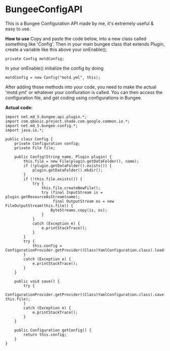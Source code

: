 # BungeeConfigAPI

This is a Bungee Configuration API made by me, it's extremely useful & easy to use.


**How to use**
Copy and paste the code below, into a new class called something like 'Config'. Then in your main bungee class that extends Plugin, create a variable like this above your onEnable();
```
private Config motdConfig;
```
In your onEnable() initialize the config by doing
```
motdConfig = new Config("motd.yml", this);
```
After adding those methods into your code, you need to make the actual 'motd.yml' or whatever your confiuration is called. You can then access the configuration file, and get coding using configurations in Bungee.

**Actual code:**
```
import net.md_5.bungee.api.plugin.*;
import com.qbasic.project.shade.com.google.common.io.*;
import net.md_5.bungee.config.*;
import java.io.*;

public class Config {
    private Configuration config;
    private File file;
    
    public Config(String name, Plugin plugin) {
        this.file = new File(plugin.getDataFolder(), name);
        if (!plugin.getDataFolder().exists()) {
            plugin.getDataFolder().mkdir();
        }
        if (!this.file.exists()) {
            try {
                this.file.createNewFile();
                try (final InputStream is = plugin.getResourceAsStream(name);
                     final OutputStream os = new FileOutputStream(this.file)) {
                    ByteStreams.copy(is, os);
                }
            }
            catch (Exception e) {
                e.printStackTrace();
            }
        }
        try {
            this.config = ConfigurationProvider.getProvider((Class)YamlConfiguration.class).load(this.file);
        }
        catch (Exception e) {
            e.printStackTrace();
        }
    }
    
    public void save() {
        try {
            ConfigurationProvider.getProvider((Class)YamlConfiguration.class).save(this.config, this.file);
        }
        catch (Exception e) {
            e.printStackTrace();
        }
    }
    
    public Configuration getConfig() {
        return this.config;
    }
}
```
